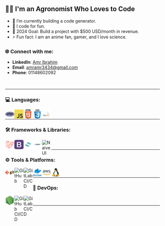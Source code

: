 
## 👨‍🌾 I'm an Agronomist Who Loves to Code

- 🌱 I’m currently building a code generator.
- 👯 I code for fun.
- 🥅 2024 Goal: Build a project with $500 USD/month in revenue.
- ⚡ Fun fact: I am an anime fan, gamer, and I love science.

### 🌐 Connect with me:

- **LinkedIn**: [Amr Ibrahim](https://www.linkedin.com/in/amr-ibrahim-60b034a0)
- **Email**: amramr3434@gmail.com
- **Phone**: 01148602092

<br>

---

### 💻 **Languages:**
<img align="left" alt="PHP" width="30px" src="https://raw.githubusercontent.com/github/explore/80688e429a7d4ef2fca1e82350fe8e3517d3494d/topics/php/php.png" /> 
<img align="left" alt="JavaScript" width="30px" src="https://raw.githubusercontent.com/github/explore/80688e429a7d4ef2fca1e82350fe8e3517d3494d/topics/javascript/javascript.png" /> 
<img align="left" alt="HTML5" width="30px" src="https://raw.githubusercontent.com/github/explore/80688e429a7d4ef2fca1e82350fe8e3517d3494d/topics/html/html.png" /> 
<img align="left" alt="CSS3" width="30px" src="https://raw.githubusercontent.com/github/explore/80688e429a7d4ef2fca1e82350fe8e3517d3494d/topics/css/css.png" /> 
<img align="left" alt="MySQL" width="30px" src="https://raw.githubusercontent.com/github/explore/80688e429a7d4ef2fca1e82350fe8e3517d3494d/topics/mysql/mysql.png" />
<br>

---

### 🛠 **Frameworks & Libraries:**
<img align="left" alt="Laravel" width="30px" src="https://raw.githubusercontent.com/github/explore/80688e429a7d4ef2fca1e82350fe8e3517d3494d/topics/laravel/laravel.png" />
<img align="left" alt="Bootstrap" width="30px" src="https://raw.githubusercontent.com/github/explore/80688e429a7d4ef2fca1e82350fe8e3517d3494d/topics/bootstrap/bootstrap.png" />
<img align="left" alt="Tailwind CSS" width="30px" src="https://raw.githubusercontent.com/github/explore/985b241b84b747e2bbcf0b99c800610f22eb9f84/topics/tailwind/tailwind.png" />
<img align="left" alt="jQuery" width="30px" src="https://raw.githubusercontent.com/github/explore/80688e429a7d4ef2fca1e82350fe8e3517d3494d/topics/jquery/jquery.png" />
<img align="left" alt="Naive UI" width="30px" src="https://naive-ui.oss-cn-beijing.aliyuncs.com/naive-ui-light.svg" />
<br>

---

### ⚙️ **Tools & Platforms:**
<img align="left" alt="Git" width="30px" src="https://raw.githubusercontent.com/github/explore/80688e429a7d4ef2fca1e82350fe8e3517d3494d/topics/git/git.png" /> 
<img align="left" alt="GitHub" width="30px" src="https://cdn.jsdelivr.net/npm/simple-icons@v3/icons/github.svg" /> 
<img align="left" alt="GitLab CI/CD" width="30px" src="https://cdn.jsdelivr.net/npm/simple-icons@v3/icons/gitlab.svg" /> 
<img align="left" alt="Docker" width="30px" src="https://raw.githubusercontent.com/github/explore/80688e429a7d4ef2fca1e82350fe8e3517d3494d/topics/docker/docker.png" /> 
<img align="left" alt="AWS" width="30px" src="https://raw.githubusercontent.com/github/explore/01ea2a586e5da744792d0ccfce2f68b861f29301/topics/aws/aws.png" /> 
<img align="left" alt="Linux" width="30px" src="https://raw.githubusercontent.com/github/explore/80688e429a7d4ef2fca1e82350fe8e3517d3494d/topics/linux/linux.png" />
<br>

---

### 🔧 **DevOps:**
<img align="left" alt="Node.js" width="30px" src="https://raw.githubusercontent.com/github/explore/80688e429a7d4ef2fca1e82350fe8e3517d3494d/topics/nodejs/nodejs.png" />
<img align="left" alt="GitHub CI/CD" width="30px" src="https://cdn.jsdelivr.net/npm/simple-icons@v3/icons/githubactions.svg" />
<img align="left" alt="GitLab CI/CD" width="30px" src="https://cdn.jsdelivr.net/npm/simple-icons@v3/icons/gitlab.svg" />
<br>

---
